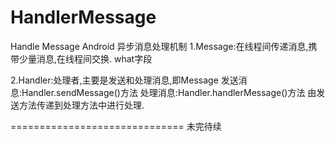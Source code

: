 # HandlerMessage
Handle Message
Android 异步消息处理机制
1.Message:在线程间传递消息,携带少量消息,在线程间交换.
  what字段
  
2.Handler:处理者,主要是发送和处理消息,即Message
  发送消息:Handler.sendMessage()方法
  处理消息:Handler.handlerMessage()方法
  由发送方法传递到处理方法中进行处理.
  
  ==============================
  未完待续
